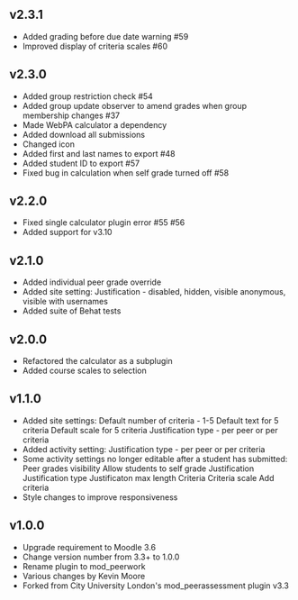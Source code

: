 v2.3.1
------

- Added grading before due date warning #59
- Improved display of criteria scales #60

v2.3.0
------

- Added group restriction check #54
- Added group update observer to amend grades when group membership changes #37
- Made WebPA calculator a dependency
- Added download all submissions
- Changed icon
- Added first and last names to export #48
- Added student ID to export #57
- Fixed bug in calculation when self grade turned off #58

v2.2.0
------

- Fixed single calculator plugin error #55 #56
- Added support for v3.10

v2.1.0
------

- Added individual peer grade override
- Added site setting:
	Justification - disabled, hidden, visible anonymous, visible with usernames
- Added suite of Behat tests

v2.0.0
------

- Refactored the calculator as a subplugin
- Added course scales to selection

v1.1.0
------

- Added site settings:
	Default number of criteria - 1-5
	Default text for 5 criteria
	Default scale for 5 criteria
	Justification type - per peer or per criteria
- Added activity setting:
	Justification type - per peer or per criteria
- Some activity settings no longer editable after a student has submitted:
	Peer grades visibility
	Allow students to self grade
	Justification
	Justification type
	Justificaton max length
	Criteria
	Criteria scale
	Add criteria
- Style changes to improve responsiveness

v1.0.0
------

- Upgrade requirement to Moodle 3.6
- Change version number from 3.3+ to 1.0.0
- Rename plugin to mod_peerwork
- Various changes by Kevin Moore
- Forked from City University London's mod_peerassessment plugin v3.3
